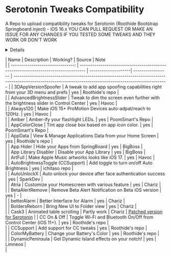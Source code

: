 # Serotonin Tweaks Compatibility
A Repo to upload compatibility tweaks for Serotonin (Roothide Bootstrap Springboard inject) - iOS 16.x 
YOU CAN PULL REQUEST OR MAKE AN ISSUE FOR ANY CHANGES IF YOU TESTED SOME TWEAKS AND THEY WORK OR DON'T WORK

<details>
<summaryRepos list: </summary>
---
> Chariz: https://repo.chariz.com/
  Havoc: https://havoc.app/
  Roothide: https://roothide.github.io/
  iCrazeiOS: https://repo.icrazeios.com/
  BigBoss: https://apt.thebigboss.org/reprofiles/cydia/
  CreatureCoding: https://creaturecoding.com/repo/
  ETHN's Repo: https://nahtedetihw.github.io/
  Ginsu Tweaks: https://ginsu.dev/repo/https://ichitaso.com/apt/
  Acreson Mirror-Rootless: acreson.github.io/mirror-rootless
  Ivano Bilenchi: https://ib-soft.net/repo/
  ichitaso repository: https://ichitaso.com/apt/
  KingPuffdaddi's Repo: https://kingpuffdaddi.github.io/
  Nezuko's Repo: https://siieo.github.io/
  NoW4U2Kid: https://now4u2kid.github.io/
  opa334's Repo: https://opa334.github.io/
  P2KDev's Repo: https://p2kdev.github.io/repo/
  SparkDev: https://sparkdev.me/
  Limneos Repo: http://limneos.net/repo/
  JunesiPhone: http://junesiphone.com/supersecret/
</details>

| Name                             | Description	                                                                     | Working?            | Source            | Note                                                                                                      
                                              |
| -------------------------------: | --------------------------------------------------------------------------------- | --------------------| ----------------- | --------------------------------------------------------------------------------------------------------------------------------------------------------- |
| 3DAppVersionSpoofer              | A tweak to add app spoofing capabilities right from your 3D menu and prefs        | yes                 | Roothide's repo   |                                                                                                           
                                              |
| AdvancedBrightnessSlider         | Tweak to dim the screen even further with the brightness slider in Control Center | yes                 | Havoc             |                                                                                                           
                                              |
| Always120                        | Make iOS 15+ ProMotion Devices auto-adpat/reach to 120Hz.                         | yes                 | Havoc             |                                                                                                            
                                              |
| Amber                            | Amber-ify your flashlight LEDs.                                                   | yes                 | PoomSmart's Repo  |                                                                                                             
                                              |
| AppColorClose                    | Tint app close box based on app icon color.                                       | yes                 | PoomSmart's Repo  |                                                                                                             
                                              |
| AppData                          | View & Manage Applications Data from your Home Screen                             | yes                 | Roothide's repo   |                                                                                                             
                                              |
| App Hider                        | Hide your Apps from SpringBoard                                                   | yes                 | BigBoss           |                                                                                                             
                                              |
| App Library Disabler             | Disable your App Library                                                          | yes                 | BigBoss           |                                                                                                             
                                              |
| ArtFull                          | Make Apple Music artworks looks like iOS 17.                                      | yes                 | Havoc             |                                                                                                             
                                              |
| AutoBrightnessToggle (CCSupport) | Add toggle to turn on/off Auto Brightness                                         | yes                 | ichitaso repo     |                                                                                                             
                                              |
| AutoUnlockX                      | Auto unlock your device after face authentication success                         | yes                 | SparkDev          |                                                                                                             
                                              |
| Atria                            | Customize your Homescreen with various feature                                    | yes                 | Chariz            |                                                                                                             
                                              |
| BetaAlertRemove                  | Remove Beta Alert Notification on Beta iOS version                                | yes                 | -                 |                                                                                                             
                                              |
| betterAlarm                      | Better Interface for Alarm                                                        | yes                 | Chariz            |                                                                                                             
                                              |
| BoldersReborn                    | Bring New UI to Folder view                                                       | yes                 | Chariz            |                                                                                                             
                                              |
| Cask3                            | Animated table scrolling                                                          | Partly work         | Chariz            | [Patched version for Serotonin](https://github.com/dfnt-notsuy/Serotonin-Tweaks-Compatibility/raw/main/Debs/cask3patch.deb)   |
| CC On & Off                      | Toggle Wi-Fi and Bluetooth On/Off from Control Center (iOS 11+).                  | yes                 | Roothide's repo   |                                                                                                             
                                              |
| CCSupport                        | Add support for CC tweaks                                                         | yes                 | Roothide's repo   |                                                                                                           
                                              |
| ColorMyBattery                   | Change your Battery's Color                                                       | yes                 | Roothide's repo   |                                                                                                           
                                              |
| DynamicPeninsula                 | Get Dynamic Island effects on your notch!                                         | yes                 | Limneos           |                                                                                                            
                                              |
